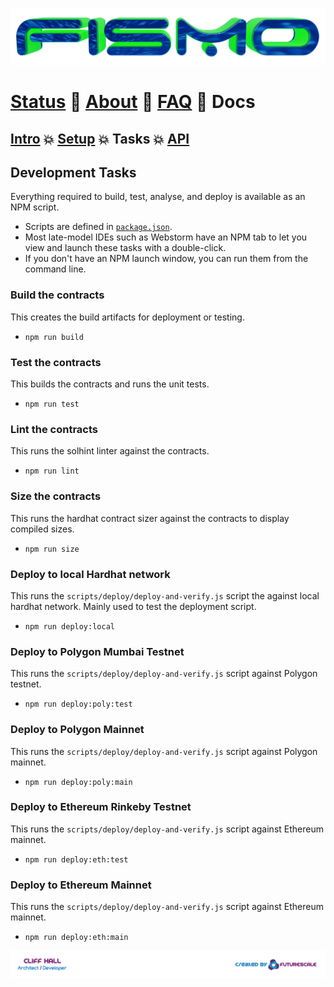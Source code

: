 ![Fismo](images/fismo-logo.png)
# [Status](../README.md) 🧪 [About](about.md) 🧪 [FAQ](faq.md) 🧪 Docs

## [Intro](intro.md) 💥 [Setup](setup.md) 💥 Tasks 💥 [API](api/README.md)

## Development Tasks
Everything required to build, test, analyse, and deploy is available as an NPM script.
* Scripts are defined in [`package.json`](../package.json).
* Most late-model IDEs such as Webstorm have an NPM tab to let you view and launch these
tasks with a double-click.
* If you don't have an NPM launch window, you can run them from the command line.

### Build the contracts
This creates the build artifacts for deployment or testing.

* ```npm run build```

### Test the contracts
This builds the contracts and runs the unit tests.

* ```npm run test```

### Lint the contracts
This runs the solhint linter against the contracts.

* ```npm run lint```

### Size the contracts
This runs the hardhat contract sizer against the contracts to display compiled sizes.

* ```npm run size```

### Deploy to local Hardhat network
This runs the `scripts/deploy/deploy-and-verify.js` script the against local hardhat network.
Mainly used to test the deployment script.

* ```npm run deploy:local```

### Deploy to Polygon Mumbai Testnet
This runs the `scripts/deploy/deploy-and-verify.js` script against Polygon testnet.

* ```npm run deploy:poly:test```

### Deploy to Polygon Mainnet
This runs the `scripts/deploy/deploy-and-verify.js` script against Polygon mainnet.

* ```npm run deploy:poly:main```

### Deploy to Ethereum Rinkeby Testnet
This runs the `scripts/deploy/deploy-and-verify.js` script against Ethereum mainnet.

* ```npm run deploy:eth:test```

### Deploy to Ethereum Mainnet
This runs the `scripts/deploy/deploy-and-verify.js` script against Ethereum mainnet.

* ```npm run deploy:eth:main```


[![Created by Futurescale](images/created-by.png)](https://futurescale.com)